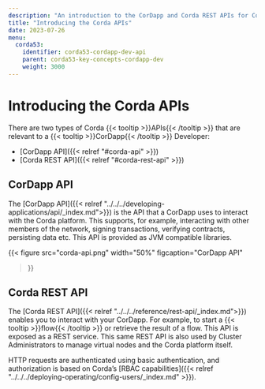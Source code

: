 ```yaml
---
description: "An introduction to the CorDapp and Corda REST APIs for CorDapp Developers."
title: "Introducing the Corda APIs"
date: 2023-07-26
menu:
  corda53:
    identifier: corda53-cordapp-dev-api
    parent: corda53-key-concepts-cordapp-dev
    weight: 3000
---
```


# Introducing the Corda APIs

There are two types of Corda {{< tooltip >}}APIs{{< /tooltip >}} that are relevant to a {{< tooltip >}}CorDapp{{< /tooltip >}} Developer:
* [CorDapp API]({{< relref "#corda-api" >}})
* [Corda REST API]({{< relref "#corda-rest-api" >}})

## CorDapp API

The [CorDapp API]({{< relref "../../../developing-applications/api/_index.md">}}) is the API that a CorDapp uses to interact with the Corda platform. This supports, for example, interacting with other members of the network, signing transactions, verifying contracts, persisting data etc. This API is provided as JVM compatible libraries.

{{<
  figure
	 src="corda-api.png"
   width="50%"
	 figcaption="CorDapp API"
>}}

## Corda REST API

The [Corda REST API]({{< relref "../../../reference/rest-api/_index.md">}}) enables you to interact with your CorDapp. For example, to start a {{< tooltip >}}flow{{< /tooltip >}} or retrieve the result of a flow. This API is exposed as a REST service. This same REST API is also used by Cluster Administrators to manage virtual nodes and the Corda platform itself.

HTTP requests are authenticated using basic authentication, and authorization is based on Corda’s [RBAC capabilities]({{< relref "../../../deploying-operating/config-users/_index.md" >}}).
